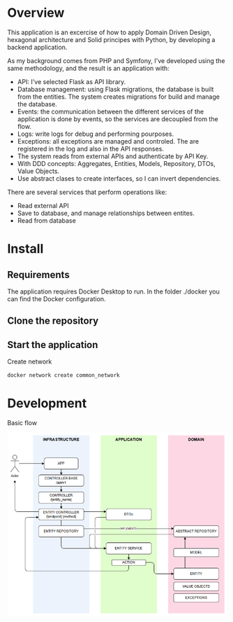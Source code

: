 # Overview

This application is an excercise of how to apply Domain Driven Design, hexagonal architecture and Solid principes with Python, by developing a backend application.

As my background comes from PHP and Symfony, I've developed using the same methodology, and the result is an application with:

- API: I've selected Flask as API library.
- Database management: using Flask migrations, the database is built from the entities. The system creates migrations for build and manage the database.
- Events: the communication between the different services of the application is done by events, so the services are decoupled from the flow.
- Logs: write logs for debug and performing pourposes.
- Exceptions: all exceptions are managed and controled. The are registered in the log and also in the API responses.
- The system reads from external APIs and authenticate by API Key.
- With DDD concepts: Aggregates, Entities, Models, Repository, DTOs, Value Objects.
- Use abstract clases to create interfaces, so I can invert dependencies.

There are several services that perform operations like:

- Read external API
- Save to database, and manage relationships between entites.
- Read from database

# Install

## Requirements

The application requires Docker Desktop to run. In the folder ./docker you can find the Docker configuration.

## Clone the repository

## Start the application

Create network

```bash
docker network create common_network
```



# Development

Basic flow

![image-20250702104815934](.\README.assets\image-20250702104815934.png)

